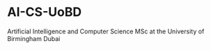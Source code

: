# AI-CS-UoBD
Artificial Intelligence and Computer Science MSc at the University of Birmingham Dubai
